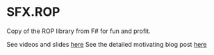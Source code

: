 # SFX.ROP
Copy of the ROP library from F# for fun and profit.

See videos and slides [here](https://fsharpforfunandprofit.com/rop/)
See the detailed motivating blog post [here](https://fsharpforfunandprofit.com/posts/recipe-part2/)